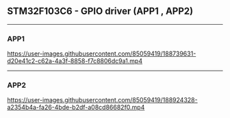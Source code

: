 ## STM32F103C6 - GPIO driver (APP1 , APP2)
***
### APP1

https://user-images.githubusercontent.com/85059419/188739631-d20e41c2-c62a-4a3f-8858-f7c8806dc9a1.mp4
***
### APP2

https://user-images.githubusercontent.com/85059419/188924328-a2354b4a-fa26-4bde-b2df-a08cd86682f0.mp4

